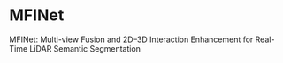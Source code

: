 # MFINet
MFINet: Multi-view Fusion and 2D–3D Interaction Enhancement for Real-Time LiDAR Semantic Segmentation
